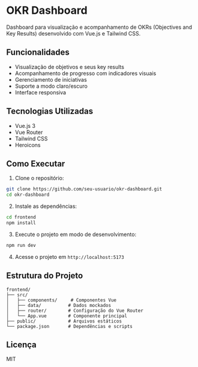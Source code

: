 # OKR Dashboard

Dashboard para visualização e acompanhamento de OKRs (Objectives and Key Results) desenvolvido com Vue.js e Tailwind CSS.

## Funcionalidades

- Visualização de objetivos e seus key results
- Acompanhamento de progresso com indicadores visuais
- Gerenciamento de iniciativas
- Suporte a modo claro/escuro
- Interface responsiva

## Tecnologias Utilizadas

- Vue.js 3
- Vue Router
- Tailwind CSS
- Heroicons

## Como Executar

1. Clone o repositório:
```bash
git clone https://github.com/seu-usuario/okr-dashboard.git
cd okr-dashboard
```

2. Instale as dependências:
```bash
cd frontend
npm install
```

3. Execute o projeto em modo de desenvolvimento:
```bash
npm run dev
```

4. Acesse o projeto em `http://localhost:5173`

## Estrutura do Projeto

```
frontend/
├── src/
│   ├── components/     # Componentes Vue
│   ├── data/          # Dados mockados
│   ├── router/        # Configuração do Vue Router
│   └── App.vue        # Componente principal
├── public/            # Arquivos estáticos
└── package.json       # Dependências e scripts
```

## Licença

MIT 